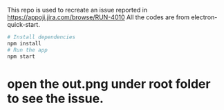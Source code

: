 This repo is used to recreate an issue reported in https://appoji.jira.com/browse/RUN-4010
All the codes are from electron-quick-start.

```bash
# Install dependencies
npm install
# Run the app
npm start
```

# open the out.png under root folder to see the issue.